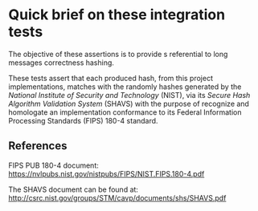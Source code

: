 # Quick brief on these integration tests

The objective of these assertions is to provide s referential to long messages correctness hashing.

These tests assert that each produced hash, from this project implementations, matches with the randomly hashes generated by the *National Institute of Security and Technology* (NIST), via its *Secure Hash Algorithm Validation System* (SHAVS) with the purpose of recognize and homologate an implementation conformance to its Federal Information Processing Standards (FIPS) 180-4 standard.

## References

FIPS PUB 180-4 document: https://nvlpubs.nist.gov/nistpubs/FIPS/NIST.FIPS.180-4.pdf

The SHAVS document can be found at: http://csrc.nist.gov/groups/STM/cavp/documents/shs/SHAVS.pdf